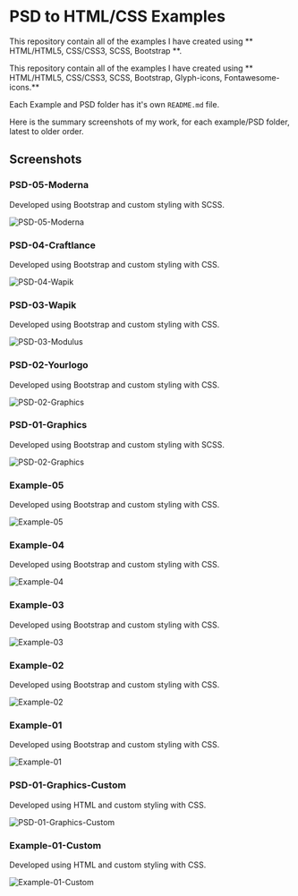 
# PSD to HTML/CSS Examples
This repository contain all of the examples I have created using ** HTML/HTML5, CSS/CSS3, SCSS, Bootstrap **.

This repository contain all of the examples I have created using ** HTML/HTML5, CSS/CSS3, SCSS, Bootstrap, Glyph-icons, Fontawesome-icons.**

Each Example and PSD folder has it's own `README.md` file.

Here is the summary screenshots of my work, for each example/PSD folder, latest to older order.

## Screenshots

### PSD-05-Moderna

Developed using Bootstrap and custom styling with SCSS.

![PSD-05-Moderna](https://github.com/anitaaziz/psd-to-html-examples/blob/master/PSD-05-Moderna/screenshot-blog.png)

### PSD-04-Craftlance

Developed using Bootstrap and custom styling with CSS.

![PSD-04-Wapik](https://github.com/anitaaziz/psd-to-html-examples/blob/master/PSD-04-Craftlance/screenshot-main.png)

### PSD-03-Wapik

Developed using Bootstrap and custom styling with CSS.

![PSD-03-Modulus](https://github.com/anitaaziz/psd-to-html-examples/blob/master/PSD-03-Wapik/screenshot-main.png)

### PSD-02-Yourlogo

Developed using Bootstrap and custom styling with CSS.

![PSD-02-Graphics](https://github.com/anitaaziz/psd-to-html-examples/blob/master/PSD-02-Yourlogo/screenshot-main.png)

### PSD-01-Graphics

Developed using Bootstrap and custom styling with SCSS.

![PSD-02-Graphics](https://github.com/anitaaziz/psd-to-html-examples/blob/master/PSD-01-Graphics/screenshot-main.png)



### Example-05

Developed using Bootstrap and custom styling with CSS.

![Example-05](https://github.com/anitaaziz/psd-to-html-examples/blob/master/Example-05/screenshot-main.png)

### Example-04

Developed using Bootstrap and custom styling with CSS.

![Example-04](https://github.com/anitaaziz/psd-to-html-examples/blob/master/Example-04/screenshot-main.png)

### Example-03

Developed using Bootstrap and custom styling with CSS.

![Example-03](https://github.com/anitaaziz/psd-to-html-examples/blob/master/Example-03/screenshot-main.png)

### Example-02

Developed using Bootstrap and custom styling with CSS.

![Example-02](https://github.com/anitaaziz/psd-to-html-examples/blob/master/Example-02/screenshot-main.png)

### Example-01

Developed using Bootstrap and custom styling with CSS.

![Example-01](https://github.com/anitaaziz/psd-to-html-examples/blob/master/Example-01/screenshot-main.png)



### PSD-01-Graphics-Custom

Developed using HTML and custom styling with CSS.

![PSD-01-Graphics-Custom](https://github.com/anitaaziz/psd-to-html-examples/blob/master/PSD-01-Graphics-Custom/screenshot-main.png)

### Example-01-Custom

Developed using HTML and custom styling with CSS.

![Example-01-Custom](https://github.com/anitaaziz/psd-to-html-examples/blob/master/Example-01-Custom/screenshot-main.png)




